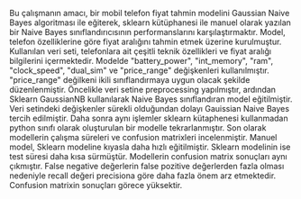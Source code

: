 Bu çalışmanın amacı, bir mobil telefon fiyat tahmin modelini Gaussian Naive Bayes algoritması ile eğiterek, sklearn kütüphanesi ile manuel olarak yazılan bir Naive Bayes sınıflandırıcısının performanslarını karşılaştırmaktır. Model, telefon özelliklerine göre fiyat aralığını tahmin etmek üzerine kurulmuştur.
Kullanılan veri seti, telefonlara ait çeşitli teknik özellikleri ve fiyat aralığı bilgilerini içermektedir. Modelde "battery_power", "int_memory", "ram", "clock_speed", "dual_sim" ve "price_range" değişkenleri kullanılmıştır.
"price_range" değilkeni ikili sınıflandırmaya uygun olacak şekilde düzenlenmiştir.
Öncelikle veri setine preprocessing yapılmıştır, ardından Sklearn GaussianNB kullanılarak Naive Bayes sınıflandıran model eğitilmiştir. Veri setindeki değişkenler sürekli olduğundan dolayı Gauissian Naive Bayes tercih edilmiştir. Daha sonra aynı işlemler sklearn kütaphenesi kullanmadan python sınıfı olarak oluşturulan bir modelle tekrarlanmıştır. Son olarak modellerin çalışma süreleri ve confusion matrixleri incelenmiştir.
Manuel model, Sklearn modeline kıyasla daha hızlı eğitilmiştir. Sklearn modelinin ise test süresi daha kısa sürmüştür. Modellerin confusion matrix sonuçları aynı çıkmıştır.
False negative değerlerin false pozitive değerlerden fazla olması nedeniyle recall değeri precisiona göre daha fazla önem arz etmektedir. Confusion matrixin sonuçları görece yüksektir.

